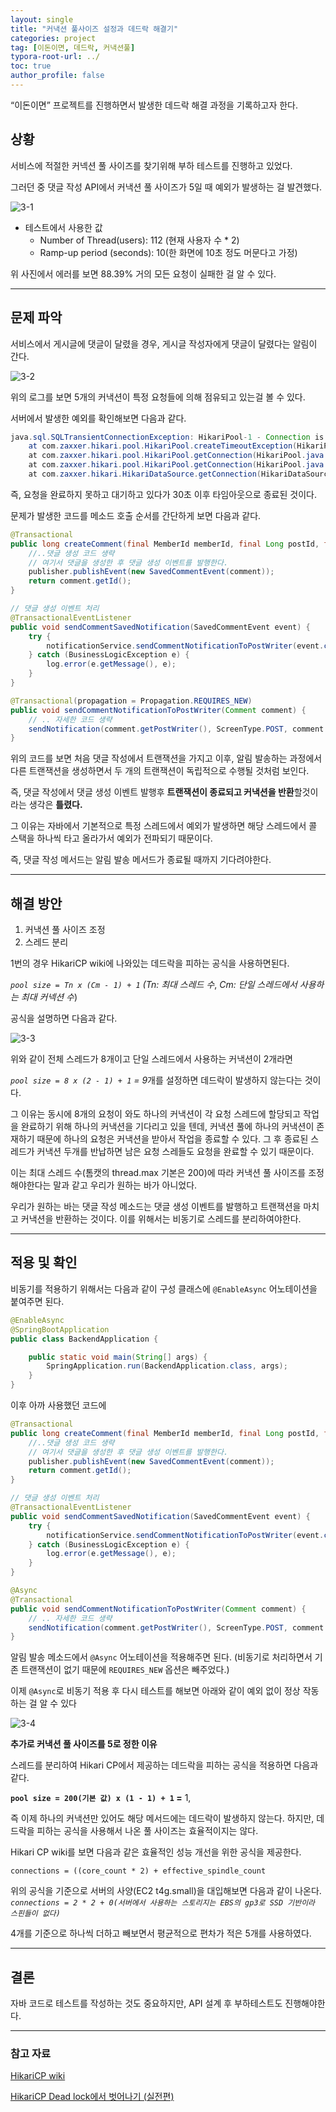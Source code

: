 ```yaml
---
layout: single
title: "커낵션 풀사이즈 설정과 데드락 해결기"
categories: project
tag: [이돈이면, 데드락, 커낵션풀]
typora-root-url: ../
toc: true
author_profile: false
---
```


“이돈이면” 프로젝트를 진행하면서 발생한 데드락 해결 과정을 기록하고자 한다.

## 상황

서비스에 적절한 커넥션 풀 사이즈를 찾기위해 부하 테스트를 진행하고 있었다. 

그러던 중 댓글 작성 API에서 커낵션 풀 사이즈가 5일 때 예외가 발생하는 걸 발견했다.

![3-1](/images/2024-03-18-3/3-1.png)

- 테스트에서 사용한 값
  - Number of Thread(users): 112 (현재 사용자 수 * 2)
  - Ramp-up period (seconds): 10(한 화면에 10초 정도 머문다고 가정)

위 사진에서 에러를 보면 88.39% 거의 모든 요청이 실패한 걸 알 수 있다.

------

## 문제 파악

서비스에서 게시글에 댓글이 달렸을 경우, 게시글 작성자에게 댓글이 달렸다는 알림이 간다.

![3-2](/images/2024-03-18-3/3-2.png)

위의 로그를 보면 5개의 커낵션이 특정 요청들에 의해 점유되고 있는걸 볼 수 있다.

서버에서 발생한 예외를 확인해보면 다음과 같다.

```java
java.sql.SQLTransientConnectionException: HikariPool-1 - Connection is not available, request timed out after 30000ms.
	at com.zaxxer.hikari.pool.HikariPool.createTimeoutException(HikariPool.java:696)
	at com.zaxxer.hikari.pool.HikariPool.getConnection(HikariPool.java:181)
	at com.zaxxer.hikari.pool.HikariPool.getConnection(HikariPool.java:146)
	at com.zaxxer.hikari.HikariDataSource.getConnection(HikariDataSource.java:128)
```

즉, 요청을 완료하지 못하고 대기하고 있다가  30초 이후 타임아웃으로 종료된 것이다.

문제가 발생한 코드를 메소드 호출 순서를 간단하게 보면 다음과 같다.

```java
@Transactional
public long createComment(final MemberId memberId, final Long postId, final CommentRequest commentRequest) {
    //..댓글 생성 코드 생략
    // 여기서 댓글을 생성한 후 댓글 생성 이벤트를 발행한다.
    publisher.publishEvent(new SavedCommentEvent(comment));
    return comment.getId();
}

// 댓글 생성 이벤트 처리
@TransactionalEventListener
public void sendCommentSavedNotification(SavedCommentEvent event) {
    try {
        notificationService.sendCommentNotificationToPostWriter(event.comment());
    } catch (BusinessLogicException e) {
        log.error(e.getMessage(), e);
    }
}

@Transactional(propagation = Propagation.REQUIRES_NEW)
public void sendCommentNotificationToPostWriter(Comment comment) {
    // .. 자세한 코드 생략
    sendNotification(comment.getPostWriter(), ScreenType.POST, comment.findPostId(), COMMENT_NOTIFICATION_TITLE);
}
```

위의 코드를 보면 처음 댓글 작성에서 트랜잭션을 가지고 이후, 알림 발송하는 과정에서 다른 트랜잭션을 생성하면서 
두 개의 트랜잭션이 독립적으로 수행될 것처럼 보인다.

즉, 댓글 작성에서 댓글 생성 이벤트 발행후 **트랜잭션이 종료되고 커낵션을 반환**할것이라는 생각은 **틀렸다.**

그 이유는 자바에서 기본적으로 특정 스레드에서 예외가 발생하면 해당 스레드에서 콜 스택을 하나씩 타고 올라가서 예외가 전파되기 때문이다.

즉, 댓글 작성 메서드는 알림 발송 메서드가 종료될 때까지 기다려야한다.

------

## 해결 방안

1. 커낵션 풀 사이즈 조정
2. 스레드 분리

1번의 경우 HikariCP wiki에 나와있는 데드락을 피하는 공식을 사용하면된다.

*`pool size = Tn x (Cm - 1) + 1` (Tn: 최대 스레드 수*, *Cm: 단일 스레드에서 사용하는 최대 커넥션 수*)

공식을 설명하면 다음과 같다.

![3-3](/images/2024-03-18-3/3-3.png)

위와 같이 전체 스레드가 8개이고 단일 스레드에서 사용하는 커낵션이 2개라면

*`pool size = 8 x (2 - 1) + 1` = 9*개를 설정하면 데드락이 발생하지 않는다는 것이다.

그 이유는 동시에 8개의 요청이 와도 하나의 커낵션이 각 요청 스레드에 할당되고 작업을 완료하기 위해 하나의 커낵션을 기다리고 있을 텐데, 커낵션 풀에 하나의 커낵션이 존재하기 때문에 하나의 요청은 커낵션을 받아서 작업을 종료할 수 있다. 그 후 종료된 스레드가 커낵션 두개를 반납하면 남은 요청 스레들도 요청을 완료할 수 있기 때문이다.

이는 최대 스레드 수(톰캣의 thread.max 기본은 200)에 따라 커낵션 풀 사이즈를 조정해야한다는 말과 같고 우리가 원하는 바가 아니었다.

우리가 원하는 바는 댓글 작성 메소드는 댓글 생성 이벤트를 발행하고 트랜잭션을 마치고 커낵션을 반환하는 것이다. 이를 위해서는 비동기로 스레드를 분리하여야한다.

------

## 적용 및 확인

비동기를 적용하기 위해서는 다음과 같이 구성 클래스에 `@EnableAsync` 어노테이션을 붙여주면 된다.

```java
@EnableAsync
@SpringBootApplication
public class BackendApplication {

    public static void main(String[] args) {
        SpringApplication.run(BackendApplication.class, args);
    }
}
```

이후 아까 사용했던 코드에

```java
@Transactional
public long createComment(final MemberId memberId, final Long postId, final CommentRequest commentRequest) {
    //..댓글 생성 코드 생략
    // 여기서 댓글을 생성한 후 댓글 생성 이벤트를 발행한다.
    publisher.publishEvent(new SavedCommentEvent(comment));
    return comment.getId();
}

// 댓글 생성 이벤트 처리
@TransactionalEventListener
public void sendCommentSavedNotification(SavedCommentEvent event) {
    try {
        notificationService.sendCommentNotificationToPostWriter(event.comment());
    } catch (BusinessLogicException e) {
        log.error(e.getMessage(), e);
    }
}

@Async
@Transactional
public void sendCommentNotificationToPostWriter(Comment comment) {
    // .. 자세한 코드 생략
    sendNotification(comment.getPostWriter(), ScreenType.POST, comment.findPostId(), COMMENT_NOTIFICATION_TITLE);
}
```

알림 발송 메소드에서 `@Async` 어노테이션을 적용해주면 된다. 
(비동기로 처리하면서 기존 트랜잭션이 없기 때문에 `REQUIRES_NEW` 옵션은 빼주었다.)

이제 `@Async`로 비동기 적용 후 다시 테스트를 해보면 아래와 같이 예외 없이 정상 작동하는 걸 알 수 있다

![3-4](/images/2024-03-18-3/3-4.png)

**추가로 커낵션 풀 사이즈를 5로 정한 이유**

스레드를 분리하여 Hikari CP에서 제공하는 데드락을 피하는 공식을 적용하면 다음과 같다.

 **`pool size = 200(기본 값) x (1 - 1) + 1` =** 1, 

즉 이제 하나의 커낵션만 있어도 해당 메서드에는 데드락이 발생하지 않는다. 
하지만, 데드락을 피하는 공식을 사용해서 나온 풀 사이즈는 효율적이지는 않다.

Hikari CP wiki를 보면 다음과 같은 효율적인 성능 개선을 위한 공식을 제공한다.

```
connections = ((core_count * 2) + effective_spindle_count
```

위의 공식을 기준으로 서버의 사양(EC2 t4g.small)을 대입해보면 다음과 같이 나온다.
 *`connections = 2 * 2 + 0(서버에서 사용하는 스토리지는 EBS의 gp3로 SSD 기반이라 스핀들이 없다)`*

4개를 기준으로 하나씩 더하고 빼보면서 평균적으로 편차가 적은 5개를 사용하였다.

---

## 결론

자바 코드로 테스트를 작성하는 것도 중요하지만, API 설계 후 부하테스트도 진행해야한다.

------

### 참고 자료

[HikariCP wiki](https://github.com/brettwooldridge/HikariCP/wiki/About-Pool-Sizing#connections--core_count--2--effective_spindle_count)

[HikariCP Dead lock에서 벗어나기 (실전편)](https://techblog.woowahan.com/2663/)
